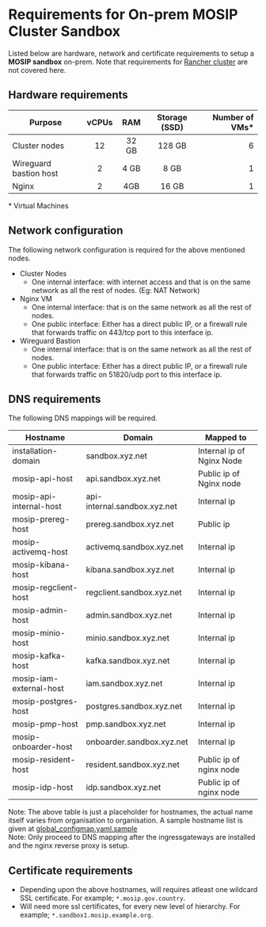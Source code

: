# Requirements for On-prem MOSIP Cluster Sandbox

Listed below are hardware, network and certificate requirements to setup a **MOSIP sandbox** on-prem.  Note that requirements for [Rancher cluster](../../rancher/on-prem) are not covered here.

## Hardware requirements
|Purpose|vCPUs|RAM|Storage (SSD) |Number of VMs\*|
|---|:---:|:---:|:---:|---:|
|Cluster nodes | 12 | 32 GB | 128 GB |6|
|Wireguard bastion host| 2 | 4 GB | 8 GB |1|
|Nginx|2|4GB|16 GB|1|

\* Virtual Machines

## Network configuration
The following network configuration is required for the above mentioned nodes.
* Cluster Nodes
  * One internal interface: with internet access and that is on the same network as all the rest of nodes. (Eg: NAT Network)
* Nginx VM
  * One internal interface: that is on the same network as all the rest of nodes.
  * One public interface: Either has a direct public IP, or a firewall rule that forwards traffic on 443/tcp port to this interface ip.
* Wireguard Bastion
  * One internal interface: that is on the same network as all the rest of nodes.
  * One public interface: Either has a direct public IP, or a firewall rule that forwards traffic on 51820/udp port to this interface ip.

## DNS requirements
The following DNS mappings will be required.

| Hostname       | Domain                       | Mapped to |
|----------------|------------------------------|---|
| installation-domain | sandbox.xyz.net              | Internal ip of Nginx Node |
| mosip-api-host | api.sandbox.xyz.net          | Public ip of Nginx node |
| mosip-api-internal-host | api-internal.sandbox.xyz.net | Internal ip |
| mosip-prereg-host | prereg.sandbox.xyz.net | Public ip |
| mosip-activemq-host | activemq.sandbox.xyz.net | Internal ip |
| mosip-kibana-host | kibana.sandbox.xyz.net | Internal ip |
| mosip-regclient-host | regclient.sandbox.xyz.net | Internal ip |
| mosip-admin-host | admin.sandbox.xyz.net | Internal ip |
| mosip-minio-host | minio.sandbox.xyz.net | Internal ip |
| mosip-kafka-host | kafka.sandbox.xyz.net | Internal ip |
| mosip-iam-external-host | iam.sandbox.xyz.net | Internal ip |
| mosip-postgres-host | postgres.sandbox.xyz.net | Internal ip |
| mosip-pmp-host | pmp.sandbox.xyz.net | Internal ip |
| mosip-onboarder-host | onboarder.sandbox.xyz.net | Internal ip |
| mosip-resident-host | resident.sandbox.xyz.net | Public ip of nginx node |
| mosip-idp-host | idp.sandbox.xyz.net          | Public ip of nginx node |

Note: The above table is just a placeholder for hostnames, the actual name itself varies from organisation to organisation.  A sample hostname list is given at [global_configmap.yaml.sample](../global_configmap.yaml.sample) <br/>
Note: Only proceed to DNS mapping after the ingressgateways are installed and the nginx reverse proxy is setup.

## Certificate requirements
* Depending upon the above hostnames, will requires atleast one wildcard SSL certificate. For example; `*.mosip.gov.country`.
* Will need more ssl certificates, for every new level of hierarchy. For example; `*.sandbox1.mosip.example.org`.
